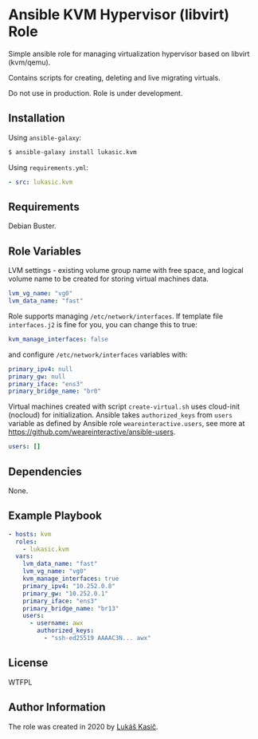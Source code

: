 Ansible KVM Hypervisor (libvirt) Role
=====================================

Simple ansible role for managing virtualization hypervisor based on libvirt (kvm/qemu).

Contains scripts for creating, deleting and live migrating virtuals.

Do not use in production. Role is under development.

Installation
------------

Using `ansible-galaxy`:

```bash
$ ansible-galaxy install lukasic.kvm
```

Using `requirements.yml`:

```yaml
- src: lukasic.kvm
```

Requirements
------------

Debian Buster.

Role Variables
--------------

LVM settings - existing volume group name with free space, and logical volume name to be created for storing virtual machines data.

```yaml
lvm_vg_name: "vg0"
lvm_data_name: "fast"
```

Role supports managing `/etc/network/interfaces`. If template file `interfaces.j2` is fine for you, you can change this to true:

```yaml
kvm_manage_interfaces: false
```

and configure `/etc/network/interfaces` variables with:

```yaml
primary_ipv4: null
primary_gw: null
primary_iface: "ens3"
primary_bridge_name: "br0"
```

Virtual machines created with script `create-virtual.sh` uses cloud-init (nocloud) for initialization. Ansible takes `authorized_keys` from `users` variable as defined by Ansible role `weareinteractive.users`, see more at https://github.com/weareinteractive/ansible-users.

```yaml
users: []
```

Dependencies
------------

None.

Example Playbook
----------------

```yaml
- hosts: kvm
  roles:
    - lukasic.kvm
  vars:
    lvm_data_name: "fast"
    lvm_vg_name: "vg0"
    kvm_manage_interfaces: true
    primary_ipv4: "10.252.0.8"
    primary_gw: "10.252.0.1"
    primary_iface: "ens3"
    primary_bridge_name: "br13"
    users:
      - username: awx
        authorized_keys:
          - "ssh-ed25519 AAAAC3N... awx"

```

License
-------

WTFPL

Author Information
------------------

The role was created in 2020 by [Lukáš Kasič](https://github.com/lukasic).
